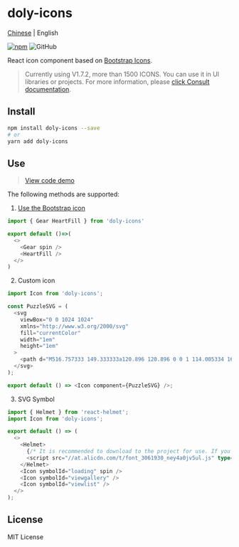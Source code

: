 # doly-icons

[Chinese](./README.md) | English

[![npm][npm]][npm-url] ![GitHub]

React icon component based on [Bootstrap Icons].

> Currently using V1.7.2, more than 1500 ICONS. You can use it in UI libraries or projects. For more information, please [click Consult documentation](https://doly-dev.github.io/doly-icons/latest/index.html#/en-US).

## Install

```bash
npm install doly-icons --save
# or
yarn add doly-icons
```

## Use

> [View code demo](https://doly-dev.github.io/doly-icons/latest/index.html#/documents/instruction#code-demo)

The following methods are supported:

1. [Use the Bootstrap icon](https://doly-dev.github.io/doly-icons/latest/index.html#/icons)

```typescript
import { Gear HeartFill } from 'doly-icons'

export default ()=>(
  <>
    <Gear spin />
    <HeartFill />
  </>
)
```

2. Custom icon

```typescript
import Icon from 'doly-icons';

const PuzzleSVG = (
  <svg
    viewBox="0 0 1024 1024"
    xmlns="http://www.w3.org/2000/svg"
    fill="currentColor"
    width="1em"
    height="1em"
  >
    <path d="M516.757333 149.333333a120.896 120.896 0 0 1 114.005334 161.173334h104.064a64 64 0 0 1 64 64V810.666667a64 64 0 0 1-64 64H298.666667a64 64 0 0 1-64-64v-87.104c0-15.701333 11.989333-28.629333 27.306666-30.08l2.922667-0.149334a90.666667 90.666667 0 0 0 4.394667-181.226666L264.896 512a30.229333 30.229333 0 0 1-30.08-27.306667L234.666667 481.749333v-107.242666a64 64 0 0 1 64-64h104.064a120.704 120.704 0 0 1-6.869334-40.32C395.861333 184.746667 431.274667 149.333333 516.757333 149.333333z m0 64a56.896 56.896 0 0 0-53.674666 75.861334l30.144 85.312H298.666667v77.184a154.730667 154.730667 0 0 1 5.162666 300.693333l-5.162666 1.258667V810.666667h436.16V374.528l-194.56-0.021333 30.144-85.333334A56.896 56.896 0 0 0 516.736 213.333333z" />
  </svg>
);

export default () => <Icon component={PuzzleSVG} />;
```

3. SVG Symbol

```typescript
import { Helmet } from 'react-helmet';
import Icon from 'doly-icons';

export default () => (
  <>
    <Helmet>
      {/* It is recommended to download to the project for use. If you must introduce an online address, it is recommended to introduce it at the page entrance to avoid repeated loading. */}
      <script src="//at.alicdn.com/t/font_3061930_ney4a0jv5ul.js" type="text/javascript" />
    </Helmet>
    <Icon symbolId="loading" spin />
    <Icon symbolId="viewgallery" />
    <Icon symbolId="viewlist" />
  </>
);
```

## License

MIT License

[bootstrap icons]: https://icons.getbootstrap.com/
[svg symbol]: https://css-tricks.com/svg-symbol-good-choice-icons/
[npm]: https://img.shields.io/npm/v/doly-icons.svg
[npm-url]: https://npmjs.com/package/doly-icons
[github]: https://img.shields.io/github/license/doly-dev/doly-icons.svg
